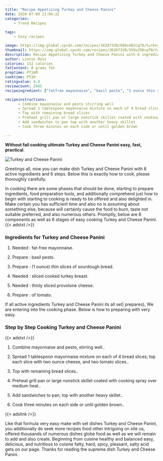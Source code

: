 ```yaml
---
title: "Recipe Appetizing Turkey and Cheese Panini"
date: 2020-07-09 21:04:22
categories:
    - Trend Recipes
    
tags:
    - Easy recipes

image: https://img-global.cpcdn.com/recipes/36207330/680x482cq70/turkey-and-cheese-panini-recipe-main-photo.jpg
thumbnail: https://img-global.cpcdn.com/recipes/36207330/350x250cq70/turkey-and-cheese-panini-recipe-main-photo.jpg
description: Recipe Appetizing Turkey and Cheese Panini with 6 ingredients and 6 stages of easy cooking.
author: Linnie Ross
calories: 152 calories
fatContent: 8 grams fat
preptime: PT16M
cooktime: PT2H
ratingvalue: 4.4
reviewcount: 2445
recipeingredient: ["fatfree mayonnaise", "basil pesto", "1 ounce thin slices of sourdough bread", "sliced cooked turkey breast", "thinly sliced provolone cheese", "of tomato"]

recipeinstructions: 
      - Combine mayonnaise and pesto stirring well 
      - Spread 1 tablespoon mayonnaise mixture on each of 4 bread slices top each slice with two ounce cheese and two tomato slices 
      - Top with remaining bread slices 
      - Preheat grill pan or large nonstick skillet coated with cooking spray over medium heat 
      - Add sandwiches to pan top with another heavy skillet 
      - Cook three minutes on each side or until golden brown

---
```




**Without fail cooking ultimate Turkey and Cheese Panini easy, fast, practical**. 


![Turkey and Cheese Panini](https://img-global.cpcdn.com/recipes/36207330/680x482cq70/turkey-and-cheese-panini-recipe-main-photo.jpg "Turkey and Cheese Panini")




Greetings all, now you can make dish Turkey and Cheese Panini with 6 active ingredients and 6 steps. Below this is exactly how to cook, please thoroughly carefully.

In cooking there are some phases that should be done, starting to prepare ingredients, food preparation tools, and additionally comprehend just how to begin with starting to cooking is ready to be offered and also delighted in. Make certain you has sufficient time and also no is assuming about something else, because will certainly cause the food to burn, taste not suitable preferred, and also numerous others. Promptly, below are 6 components as well as 6 stages of easy cooking Turkey and Cheese Panini.
{{< adstxt />}}

### Ingredients for Turkey and Cheese Panini


1. Needed  : fat-free mayonnaise.

1. Prepare  : basil pesto.

1. Prepare  : (1 ounce) thin slices of sourdough bread.

1. Needed  : sliced cooked turkey breast.

1. Needed  : thinly sliced provolone cheese.

1. Prepare  : of tomato.



If all active ingredients Turkey and Cheese Panini its all set| prepares}, We are entering into the cooking phase. Below is how to preparing with very easy.

### Step by Step Cooking Turkey and Cheese Panini

{{< adstxt />}}


1. Combine mayonnaise and pesto, stirring well..



1. Spread 1 tablespoon mayonnaise mixture on each of 4 bread slices; top each slice with two ounce cheese, and two tomato slices..



1. Top with remaining bread slices..



1. Preheat grill pan or large nonstick skillet coated with cooking spray over medium heat..



1. Add sandwiches to pan; top with another heavy skillet..



1. Cook three minutes on each side or until golden brown..





{{< adslink />}}

Like that formula very easy make with set dishes Turkey and Cheese Panini, you additionally do seek more recipes food other intriguing on site us, offered thousands of numerous dishes globe food as well as we will remain to add and also create. Beginning from cuisine healthy and balanced easy, delicious, and nutritious to cuisine fatty, hard, spicy, pleasant, salty acid gets on our page. Thanks for reading the supreme dish Turkey and Cheese Panini.

